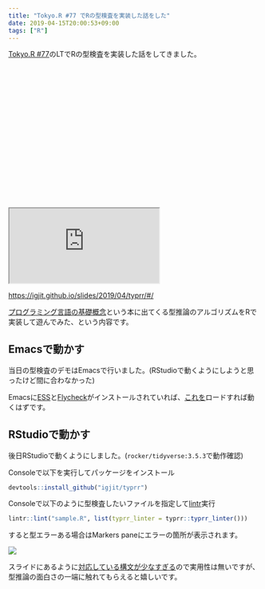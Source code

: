 ```yaml
---
title: "Tokyo.R #77 でRの型検査を実装した話をした"
date: 2019-04-15T20:00:53+09:00
tags: ["R"]
---
```


[Tokyo.R #77](https://tokyor.connpass.com/event/125793/)のLTでRの型検査を実装した話をしてきました。

<div class="iframe-wrapper" style="padding-top:56.25%">
<iframe src="https://igjit.github.io/slides/2019/04/typrr/#/">
</iframe>
</div>

<https://igjit.github.io/slides/2019/04/typrr/#/>

[プログラミング言語の基礎概念](http://www.fos.kuis.kyoto-u.ac.jp/~igarashi/CoPL/index.cgi)という本に出てくる型推論のアルゴリズムをRで実装して遊んでみた、という内容です。

## Emacsで動かす

当日の型検査のデモはEmacsで行いました。(RStudioで動くようにしようと思ったけど間に合わなかった)

Emacsに[ESS](https://ess.r-project.org/)と[Flycheck](https://www.flycheck.org)がインストールされていれば、[これを](https://github.com/igjit/typrr/blob/master/inst/emacs/flycheck-typrr.el)ロードすれば動くはずです。

## RStudioで動かす

後日RStudioで動くようにしました。(`rocker/tidyverse:3.5.3`で動作確認)

Consoleで以下を実行してパッケージをインストール

```r
devtools::install_github("igjit/typrr")
```

Consoleで以下のように型検査したいファイルを指定して[lintr](https://github.com/jimhester/lintr)実行

```r
lintr::lint("sample.R", list(typrr_linter = typrr::typrr_linter()))
```

すると型エラーある場合はMarkers paneにエラーの箇所が表示されます。

![](/images/posts/2019/04/tokyor-77-typrr/rstudio.png)

スライドにあるように[対応している構文が少なすぎる](https://igjit.github.io/slides/2019/04/typrr/#/27)ので実用性は無いですが、型推論の面白さの一端に触れてもらえると嬉しいです。
